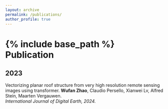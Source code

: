 ```yaml
---
layout: archive
permalink: /publications/
author_profile: true
---
```

{% include base_path %}
Publication
======

2023
-----
Vectorizing planar roof structure from very high resolution remote sensing images using transformer. **Wufan Zhao**, Claudio Persello, Xianwei Lv, Alfred Stein, Maarten Vergauwen.  
*International Journal of Digital Earth, 2024.*
